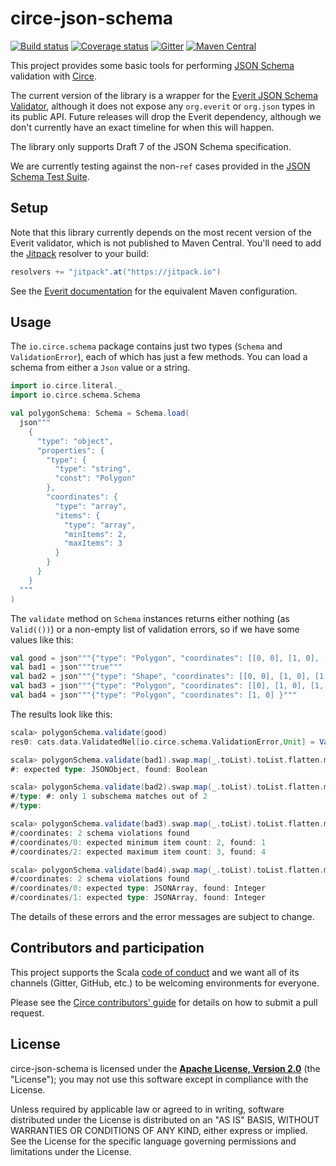 # circe-json-schema

[![Build status](https://img.shields.io/travis/circe/circe-json-schema/master.svg)](https://travis-ci.org/circe/circe-json-schema)
[![Coverage status](https://img.shields.io/codecov/c/github/circe/circe-json-schema/master.svg)](https://codecov.io/github/circe/circe-json-schema)
[![Gitter](https://img.shields.io/badge/gitter-join%20chat-green.svg)](https://gitter.im/circe/circe)
[![Maven Central](https://img.shields.io/maven-central/v/io.circe/circe-json-schema_2.13.svg)](https://maven-badges.herokuapp.com/maven-central/io.circe/circe-json-schema_2.13)

This project provides some basic tools for performing [JSON Schema][json-schema] validation with [Circe][circe].

The current version of the library is a wrapper for the [Everit JSON Schema Validator][everit], although it does
not expose any `org.everit` or `org.json` types in its public API. Future releases will drop the Everit dependency,
although we don't currently have an exact timeline for when this will happen.

The library only supports Draft 7 of the JSON Schema specification.

We are currently testing against the non-`ref` cases provided in the [JSON Schema Test Suite][test-suite].

## Setup

Note that this library currently depends on the most recent version of the Everit validator, which
is not published to Maven Central. You'll need to add the [Jitpack][jitpack] resolver to your build:

```scala
resolvers += "jitpack".at("https://jitpack.io")
```

See the [Everit documentation][everit] for the equivalent Maven configuration.

## Usage

The `io.circe.schema` package contains just two types (`Schema` and `ValidationError`), each of which
has just a few methods. You can load a schema from either a `Json` value or a string.

```scala
import io.circe.literal._
import io.circe.schema.Schema

val polygonSchema: Schema = Schema.load(
  json"""
    {
      "type": "object",
      "properties": {
        "type": {
          "type": "string",
          "const": "Polygon"
        },
        "coordinates": {
          "type": "array",
          "items": {
            "type": "array",
            "minItems": 2,
            "maxItems": 3
          }
        }
      }
    }
  """
)
```

The `validate` method on `Schema` instances returns either nothing (as `Valid(())`) or a non-empty
list of validation errors, so if we have some values like this:

```scala
val good = json"""{"type": "Polygon", "coordinates": [[0, 0], [1, 0], [1, 1], [0, 1]] }"""
val bad1 = json"""true"""
val bad2 = json"""{"type": "Shape", "coordinates": [[0, 0], [1, 0], [1, 1], [0, 1]] }"""
val bad3 = json"""{"type": "Polygon", "coordinates": [[0], [1, 0], [1, 2, 3, 4], [0, 1]] }"""
val bad4 = json"""{"type": "Polygon", "coordinates": [1, 0] }"""
```

The results look like this:

```scala
scala> polygonSchema.validate(good)
res0: cats.data.ValidatedNel[io.circe.schema.ValidationError,Unit] = Valid(())

scala> polygonSchema.validate(bad1).swap.map(_.toList).toList.flatten.map(_.getMessage).foreach(println)
#: expected type: JSONObject, found: Boolean

scala> polygonSchema.validate(bad2).swap.map(_.toList).toList.flatten.map(_.getMessage).foreach(println)
#/type: #: only 1 subschema matches out of 2
#/type:

scala> polygonSchema.validate(bad3).swap.map(_.toList).toList.flatten.map(_.getMessage).foreach(println)
#/coordinates: 2 schema violations found
#/coordinates/0: expected minimum item count: 2, found: 1
#/coordinates/2: expected maximum item count: 3, found: 4

scala> polygonSchema.validate(bad4).swap.map(_.toList).toList.flatten.map(_.getMessage).foreach(println)
#/coordinates: 2 schema violations found
#/coordinates/0: expected type: JSONArray, found: Integer
#/coordinates/1: expected type: JSONArray, found: Integer
```

The details of these errors and the error messages are subject to change.

## Contributors and participation

This project supports the Scala [code of conduct][code-of-conduct] and we want
all of its channels (Gitter, GitHub, etc.) to be welcoming environments for everyone.

Please see the [Circe contributors' guide][contributing] for details on how to submit a pull
request.

## License

circe-json-schema is licensed under the **[Apache License, Version 2.0][apache]**
(the "License"); you may not use this software except in compliance with the
License.

Unless required by applicable law or agreed to in writing, software
distributed under the License is distributed on an "AS IS" BASIS,
WITHOUT WARRANTIES OR CONDITIONS OF ANY KIND, either express or implied.
See the License for the specific language governing permissions and
limitations under the License.

[apache]: http://www.apache.org/licenses/LICENSE-2.0
[api-docs]: https://circe.github.io/circe-json-schema/api/io/circe/
[circe]: https://github.com/circe/circe
[code-of-conduct]: https://www.scala-lang.org/conduct.html
[contributing]: https://circe.github.io/circe/contributing.html
[everit]: https://github.com/everit-org/json-schema
[jitpack]: https://jitpack.io/
[json-schema]: https://json-schema.org/
[test-suite]: https://github.com/json-schema-org/JSON-Schema-Test-Suite